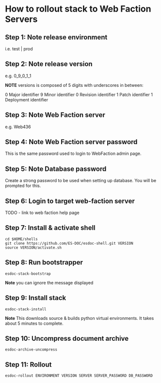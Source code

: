 # How to rollout stack to Web Faction Servers


##	Step 1: Note release environment

i.e. test | prod

##	Step 2: Note release version

e.g. 0_9_0_1_1

**NOTE** versions is composed of 5 digits with underscores in between:

0	Major identifier
9	Minor identifier
0	Revision identifier
1	Patch identifier
1	Deployment identifier

##	Step 3: Note Web Faction server

e.g. Web436

##	Step 4: Note Web Faction server password

This is the same password used to login to WebFaction admin page.

##	Step 5: Note Database password

Create a strong password to be used when setting up database.  You will be prompted for this.

##	Step 6: Login to target web-faction server

TODO - link to web faction help page

##	Step 7: Install & activate shell

<pre><code>cd $HOME/shells
git clone https://github.com/ES-DOC/esdoc-shell.git VERSION
source VERSION/activate.sh</pre></code>

##	Step 8: Run bootstrapper

<pre><code>esdoc-stack-bootstrap</pre></code>

**Note** you can ignore the message displayed

##	Step 9: Install stack

<pre><code>esdoc-stack-install</pre></code>

**Note** This downloads source & builds python virtual environments.  It takes about 5 minutes to complete.

##	Step 10: Uncompress document archive

<pre><code>esdoc-archive-uncompress</pre></code>

##	Step 11: Rollout

<pre><code>esdoc-rollout ENVIRONMENT VERSION SERVER SERVER_PASSWORD DB_PASSWORD</pre></code>
